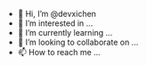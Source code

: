 - 👋 Hi, I’m @devxichen
- 👀 I’m interested in ...
- 🌱 I’m currently learning ...
- 💞️ I’m looking to collaborate on ...
- 📫 How to reach me ...

<!---
devxichen/devxichen is a ✨ special ✨ repository because its `README.md` (this file) appears on your GitHub profile.
You can click the Preview link to take a look at your changes.
--->
